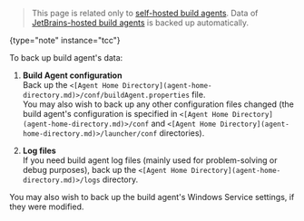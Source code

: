 [//]: # (title: Backing up Build Agent's Data)
[//]: # (auxiliary-id: Backing up Build Agent's Data)

>This page is related only to [self-hosted build agents](teamcity-cloud-subscription-and-licensing.md#cloud-self-hosted-agents). Data of [JetBrains-hosted build agents](teamcity-cloud-subscription-and-licensing.md#cloud-jb-hosted-agents) is backed up automatically.
>
{type="note" instance="tcc"}

To back up build agent's data:
	
1. __Build Agent configuration__   
Back up the `<[Agent Home Directory](agent-home-directory.md)>/conf/buildAgent.properties` file.   
You may also wish to back up any other configuration files changed (the build agent's configuration is specified in `<[Agent Home Directory](agent-home-directory.md)>/conf` and `<[Agent Home Directory](agent-home-directory.md)>/launcher/conf` directories).
	
2. __Log files__   
If you need build agent log files (mainly used for problem-solving or debug purposes), back up the `<[Agent Home Directory](agent-home-directory.md)>/logs` directory.

<note>

You may also wish to back up the build agent's Windows Service settings, if they were modified.
</note>
